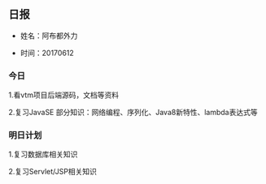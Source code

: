 ## 日报

* 姓名：阿布都外力

* 时间：20170612

### 今日 

1.看vtm项目后端源码，文档等资料

2.复习JavaSE 部分知识：网络编程、序列化、Java8新特性、lambda表达式等

### 明日计划

1.复习数据库相关知识

2.复习Servlet/JSP相关知识
